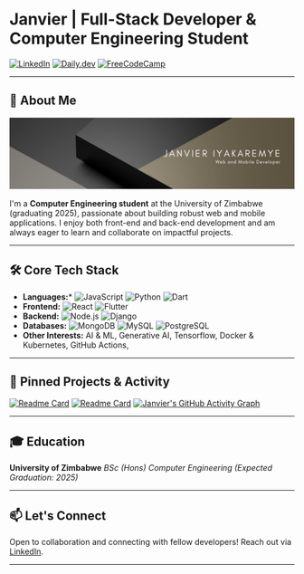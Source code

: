 # Janvier | Full-Stack Developer & Computer Engineering Student

[![LinkedIn](https://img.shields.io/badge/LinkedIn-0A66C2?style=for-the-badge&logo=linkedin&logoColor=white)](https://www.linkedin.com/in/janvierscode/)
[![Daily.dev](https://img.shields.io/badge/Daily.dev-000000?style=for-the-badge&logo=daily.dev&logoColor=white)](https://app.daily.dev/janvierscode)
[![FreeCodeCamp](https://img.shields.io/badge/FreeCodeCamp-0A0A23?style=for-the-badge&logo=freecodecamp&logoColor=white)](https://www.freecodecamp.org/Janvierscode)

---

## 👋 About Me

![Profile Banner](https://github.com/Janvierscode/Janvierscode/blob/main/janvierscode.png?raw=true)

I'm a **Computer Engineering student** at the University of Zimbabwe (graduating 2025), passionate about building robust web and mobile applications. I enjoy both front-end and back-end development and am always eager to learn and collaborate on impactful projects.

---

## 🛠️ Core Tech Stack

* **Languages:***   ![JavaScript](https://img.shields.io/badge/JavaScript-F7DF1E?style=for-the-badge&logo=javascript&logoColor=black) ![Python](https://img.shields.io/badge/Python-3776AB?style=for-the-badge&logo=python&logoColor=white) ![Dart](https://img.shields.io/badge/Dart-0175C2?style=for-the-badge&logo=dart&logoColor=white)
* **Frontend:**   ![React](https://img.shields.io/badge/React-61DAFB?style=for-the-badge&logo=react&logoColor=black) ![Flutter](https://img.shields.io/badge/Flutter-02569B?style=for-the-badge&logo=flutter&logoColor=white) 
* **Backend:**   ![Node.js](https://img.shields.io/badge/Node.js-339933?style=for-the-badge&logo=nodedotjs&logoColor=white) ![Django](https://img.shields.io/badge/Django-092E20?style=for-the-badge&logo=django&logoColor=white)
* **Databases:**   ![MongoDB](https://img.shields.io/badge/MongoDB-47A248?style=for-the-badge&logo=mongodb&logoColor=white) ![MySQL](https://img.shields.io/badge/MySQL-4479A1?style=for-the-badge&logo=mysql&logoColor=white) ![PostgreSQL](https://img.shields.io/badge/PostgreSQL-4169E1?style=for-the-badge&logo=postgresql&logoColor=white)
* **Other Interests:**   AI & ML, Generative AI, Tensorflow, Docker & Kubernetes, GitHub Actions, 

---

## 📌 Pinned Projects & Activity

[![Readme Card](https://github-readme-stats.vercel.app/api/pin/?username=Janvierscode&repo=african-recipes&theme=tokyonight&show_owner=true)](https://github.com/Janvierscode/african-recipes)
[![Readme Card](https://github-readme-stats.vercel.app/api/pin/?username=Janvierscode&repo=maize-app-api&theme=tokyonight&show_owner=true)](https://github.com/Janvierscode/maize-app-api)
[![Janvier's GitHub Activity Graph](https://github-readme-activity-graph.vercel.app/graph?username=Janvierscode&theme=tokyo-night&hide_border=true&area=true)](https://github.com/Janvierscode)

---

## 🎓 Education

**University of Zimbabwe**
_BSc (Hons) Computer Engineering_
_(Expected Graduation: 2025)_

---

## 📫 Let's Connect

Open to collaboration and connecting with fellow developers! Reach out via [LinkedIn](https://www.linkedin.com/in/janvierscode/).

---
